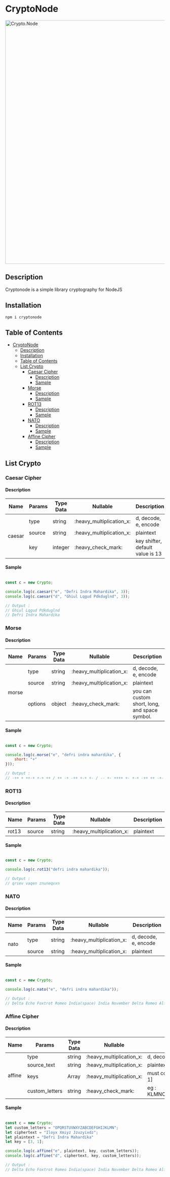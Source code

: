 # CryptoNode

<img img src="https://i.ibb.co/6mJRk0r/coollogo-com-62664414.png" alt="Crypto.Node" style="width:80vw;display:block;height: auto;margin:10px auto">

## Description

Cryptonode is a simple library cryptography for NodeJS


## Installation

```
npm i cryptonode
```


## Table of Contents


- [CryptoNode](#cryptonode)
    - [Description](#description)
    - [Installation](#installation)
    - [Table of Contents](#table-of-contents)
    - [List Crypto](#list-crypto)
        - [Caesar Cipher](#caesar-cipher)
            - [Description](#description-1)
            - [Sample](#sample)
        - [Morse](#morse)
            - [Description](#description-2)
            - [Sample](#sample-1)
        - [ROT13](#rot13)
            - [Description](#description-3)
            - [Sample](#sample-2)
        - [NATO](#nato)
            - [Description](#description-4)
            - [Sample](#sample-3)
        - [Affine Cipher](#affine-cipher)
            - [Description](#description-5)
            - [Sample](#sample-4)



## List Crypto

### Caesar Cipher

#### Description

<table>
    <thead>
        <th>Name</th>
        <th>Params</th>
        <th>Type Data</th>
        <th>Nullable</th>
        <th>Description</th>
    </thead>
    <tbody>
        <tr>
            <td rowspan="3">caesar</td>
            <td>type</td>
            <td>string</td>
            <td>:heavy_multiplication_x:</td>
            <td>d, decode, e, encode</td>
        </tr>
        <tr>
            <td>source</td>
            <td>string</td>
            <td>:heavy_multiplication_x:</td>
            <td>plaintext</td>
        </tr>
        <tr>
            <td>key</td>
            <td>integer</td>
            <td>:heavy_check_mark:</td>
            <td>key shifter, default value is 13</td>
        </tr>
    </tbody>
</table>

#### Sample

```js

const c = new Crypto;

console.log(c.caesar("e", "Defri Indra Mahardika", 3));
console.log(c.caesar("d", "Ghiul Lqgud Pdkduglnd", 3));

// Output : 
// Ghiul Lqgud Pdkduglnd
// Defri Indra Mahardika

```


### Morse

#### Description

<table>
    <thead>
        <th>Name</th>
        <th>Params</th>
        <th>Type Data</th>
        <th>Nullable</th>
        <th>Description</th>
    </thead>
    <tbody>
        <tr>
            <td rowspan="3">morse</td>
            <td>type</td>
            <td>string</td>
            <td>:heavy_multiplication_x:</td>
            <td>d, decode, e, encode</td>
        </tr>
        <tr>
            <td>source</td>
            <td>string</td>
            <td>:heavy_multiplication_x:</td>
            <td>plaintext</td>
        </tr>
        <tr>
            <td>options</td>
            <td>object</td>
            <td>:heavy_check_mark:</td>
            <td>you can custom short, long, and space symbol.</td>
        </tr>
    </tbody>
</table>

#### Sample

```js

const c = new Crypto;

console.log(c.morse("e", "defri indra mahardika", {
    short: "+"
}));

// Output : 
// -++ + ++-+ +-+ ++ / ++ -+ -++ +-+ +- / -- +- ++++ +- +-+ -++ ++ -+- +-

```



### ROT13

#### Description

<table>
    <thead>
        <th>Name</th>
        <th>Params</th>
        <th>Type Data</th>
        <th>Nullable</th>
        <th>Description</th>
    </thead>
    <tbody>
        <tr>
            <td>rot13</td>
            <td>source</td>
            <td>string</td>
            <td>:heavy_multiplication_x:</td>
            <td>plaintext</td>
        </tr>
    </tbody>
</table>

#### Sample

```js

const c = new Crypto;

console.log(c.rot13("defri indra mahardika"));

// Output : 
// qrsev vaqen znuneqvxn

```




### NATO

#### Description

<table>
    <thead>
        <th>Name</th>
        <th>Params</th>
        <th>Type Data</th>
        <th>Nullable</th>
        <th>Description</th>
    </thead>
    <tbody>
        <tr>
            <td rowspan="2">nato</td>
            <td>type</td>
            <td>string</td>
            <td>:heavy_multiplication_x:</td>
            <td>d, decode, e, encode</td>
        </tr>
        <tr>
            <td>source</td>
            <td>string</td>
            <td>:heavy_multiplication_x:</td>
            <td>plaintext</td>
        </tr>
    </tbody>
</table>

#### Sample

```js

const c = new Crypto;

console.log(c.nato("e", "defri indra mahardika"));

// Output : 
// Delta Echo Foxtrot Romeo India(space) India November Delta Romeo Alfa(space) Mike Alfa Hotel Alfa Romeo Delta India Kilo Alfa

```




### Affine Cipher

#### Description

<table>
    <thead>
        <th>Name</th>
        <th>Params</th>
        <th>Type Data</th>
        <th>Nullable</th>
        <th>Description</th>
    </thead>
    <tbody>
        <tr>
            <td rowspan="4">affine</td>
            <td>type</td>
            <td>string</td>
            <td>:heavy_multiplication_x:</td>
            <td>d, decode, e, encode</td>
        </tr>
        <tr>
            <td>source_text</td>
            <td>string</td>
            <td>:heavy_multiplication_x:</td>
            <td>plaintext</td>
        </tr>
        <tr>
            <td>keys</td>
            <td>Array</td>
            <td>:heavy_multiplication_x:</td>
            <td>must contain 2 key number . eg : [3, 1]</td>
        </tr>
        <tr>
            <td>custom_letters</td>
            <td>string</td>
            <td>:heavy_check_mark:</td>
            <td> eg : KLMNOPQRSTUVWXYZABCDEFGHIJ</td>
        </tr>
    </tbody>
</table>

#### Sample

```js

const c = new Crypto;
let custom_letters = "OPQRSTUVWXYZABCDEFGHIJKLMN";
let ciphertext = "Iloyx Xmiyz Jzuzyixdz";
let plaintext = "Defri Indra Mahardika"
let key = [3, 1];

console.log(c.affine("e", plaintext, key, custom_letters));
console.log(c.affine("d", ciphertext, key, custom_letters));

// Output : 
// Delta Echo Foxtrot Romeo India(space) India November Delta Romeo Alfa(space) Mike Alfa Hotel Alfa Romeo Delta India Kilo Alfa

```







